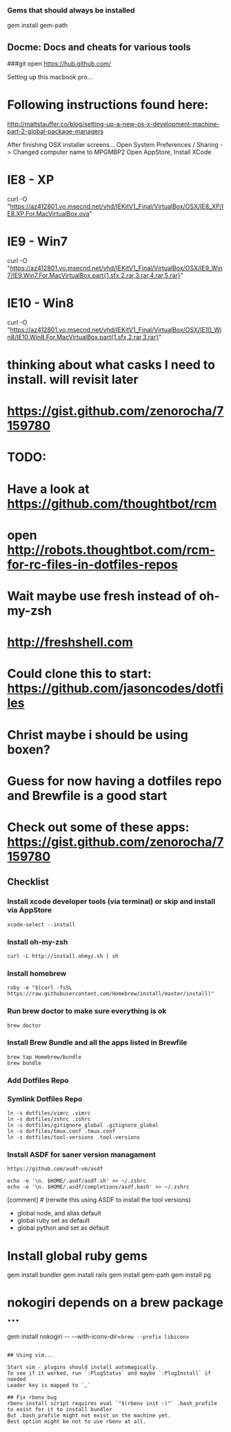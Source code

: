 
### Gems that should always be installed

gem install gem-path

## Docme: Docs and cheats for various tools

###git
open https://hub.github.com/

Setting up this macbook pro...

# Following instructions found here:
http://mattstauffer.co/blog/setting-up-a-new-os-x-development-machine-part-2-global-package-managers

After finishing OSX installer screens...
Open System Preferences / Sharing -> Changed computer name to MPGMBP2
Open AppStore, Install XCode

# IE8 - XP
curl -O "https://az412801.vo.msecnd.net/vhd/IEKitV1_Final/VirtualBox/OSX/IE8_XP/IE8.XP.For.MacVirtualBox.ova"
# IE9 - Win7
curl -O "https://az412801.vo.msecnd.net/vhd/IEKitV1_Final/VirtualBox/OSX/IE9_Win7/IE9.Win7.For.MacVirtualBox.part{1.sfx,2.rar,3.rar,4.rar,5.rar}"
# IE10 - Win8
curl -O "https://az412801.vo.msecnd.net/vhd/IEKitV1_Final/VirtualBox/OSX/IE10_Win8/IE10.Win8.For.MacVirtualBox.part{1.sfx,2.rar,3.rar}"

# thinking about what casks I need to install. will revisit later
# https://gist.github.com/zenorocha/7159780

# TODO:
# Have a look at https://github.com/thoughtbot/rcm
# open http://robots.thoughtbot.com/rcm-for-rc-files-in-dotfiles-repos
# Wait maybe use fresh instead of oh-my-zsh
# http://freshshell.com
# Could clone this to start: https://github.com/jasoncodes/dotfiles
# Christ maybe i should be using boxen?
# Guess for now having a dotfiles repo and Brewfile is a good start

# Check out some of these apps: https://gist.github.com/zenorocha/7159780


## Checklist


### Install xcode developer tools (via terminal) or skip and install via AppStore

    xcode-select --install

### Install oh-my-zsh

    curl -L http://install.ohmyz.sh | sh


### Install homebrew
   
    ruby -e "$(curl -fsSL https://raw.githubusercontent.com/Homebrew/install/master/install)"


### Run brew doctor to make sure everything is ok

    brew doctor

### Install Brew Bundle and all the apps listed in Brewfile
     
    brew tap Homebrew/bundle
    brew bundle


###  Add Dotfiles Repo 


### Symlink Dotfiles Repo

    ln -s dotfiles/vimrc .vimrc
    ln -s dotfiles/zshrc .zshrc
    ln -s dotfiles/gitignore_global .gitignore_global
    ln -s dotfiles/tmux.conf .tmux.conf
    ln -s dotfiles/tool-versions .tool-versions


### Install ASDF for saner version managament

```
https://github.com/asdf-vm/asdf
```

```
echo -e '\n. $HOME/.asdf/asdf.sh' >> ~/.zshrc
echo -e '\n. $HOME/.asdf/completions/asdf.bash' >> ~/.zshrc
```

[comment] # (rerwite this using ASDF to install the tool versions)
* global node, and alias default
* global ruby set as default
* global python and set as default


# Install global ruby gems
gem install bundler
gem install rails
gem install gem-path
gem install pg
# nokogiri depends on a brew package ...
gem install nokogiri -- --with-iconv-dir=`brew --prefix libiconv`
````

## Using vim...

Start vim - plugins should install automagically. 
To see if it worked, run `:PlugStatus` and maybe `:PlugInstall` if needed
Leader key is mapped to `,` 

## Fix rbenv bug 
rbenv install script requires eval `"$(rbenv init -)"` .bash_profile to exist for it to install bundler
But .bash_profile might not exist on the machine yet. 
Best option might be not to use rbenv at all. 
